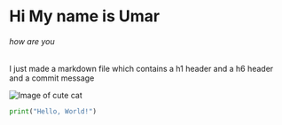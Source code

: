 # Hi My name is Umar
###### how are you
I just made a markdown file which contains a h1 header and a h6 header and  a commit message

![Image of cute cat](https://images.unsplash.com/photo-1585373683920-671438c82bfa?q=80&w=1887&auto=format&fit=crop&ixlib=rb-4.0.3&ixid=M3wxMjA3fDB8MHxwaG90by1wYWdlfHx8fGVufDB8fHx8fA%3D%3D)

``` python
print("Hello, World!")
```
